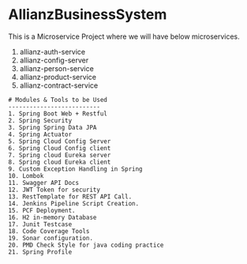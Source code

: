 # AllianzBusinessSystem
This is a Microservice Project where we will have below microservices.
 1. allianz-auth-service
 2. allianz-config-server
 3. allianz-person-service
 4. allianz-product-service
 5. allianz-contract-service

~~~
# Modules & Tools to be Used
--------------------------
1. Spring Boot Web + Restful
2. Spring Security
3. Spring Spring Data JPA
4. Spring Actuator
5. Spring Cloud Config Server
6. Spring Cloud Config client
7. Spring cloud Eureka server 
8. Spring cloud Eureka client
9. Custom Exception Handling in Spring
10. Lombok
11. Swagger API Docs
12. JWT Token for security
13. RestTemplate for REST API Call.
14. Jenkins Pipeline Script Creation.
15. PCF Deployment.
16. H2 in-memory Database
17. Junit Testcase
18. Code Coverage Tools
19. Sonar configuration.
20. PMD Check Style for java coding practice 
21. Spring Profile
~~~
